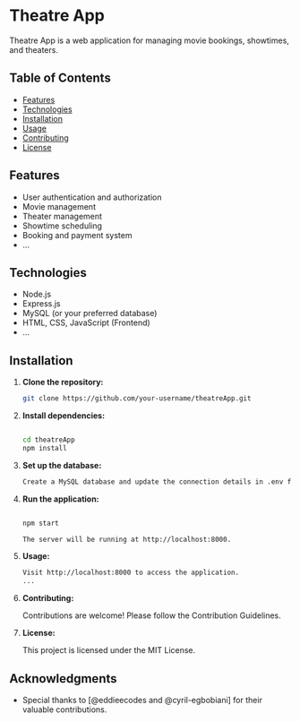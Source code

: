# Theatre App

Theatre App is a web application for managing movie bookings, showtimes, and theaters.

## Table of Contents

- [Features](#features)
- [Technologies](#technologies)
- [Installation](#installation)
- [Usage](#usage)
- [Contributing](#contributing)
- [License](#license)

## Features

- User authentication and authorization
- Movie management
- Theater management
- Showtime scheduling
- Booking and payment system
- ...

## Technologies

- Node.js
- Express.js
- MySQL (or your preferred database)
- HTML, CSS, JavaScript (Frontend)
- ...

## Installation

1. **Clone the repository:**

   ```bash
   git clone https://github.com/your-username/theatreApp.git

2. **Install dependencies:**

    ```bash

    cd theatreApp
    npm install

3. **Set up the database:**
     ```bash
    Create a MySQL database and update the connection details in .env file.

4. **Run the application:**

    ```bash

    npm start

    The server will be running at http://localhost:8000.

5. **Usage:**
    ```bash
    Visit http://localhost:8000 to access the application.
    ...

6. **Contributing:**

   Contributions are welcome! Please follow the Contribution Guidelines.

7. **License:**

   This project is licensed under the MIT License.


## Acknowledgments

- Special thanks to [@eddieecodes and @cyril-egbobiani] for their valuable contributions.


